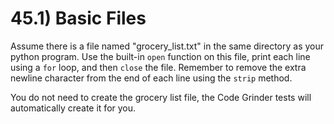 # 45.1) Basic Files

Assume there is a file named "grocery_list.txt" in the same directory as your
python program. Use the built-in `open` function on this file, print each line
using a `for` loop, and then `close` the file. Remember to remove the extra
newline character from the end of each line using the `strip` method.

You do not need to create the grocery list file, the Code Grinder tests will
automatically create it for you.
